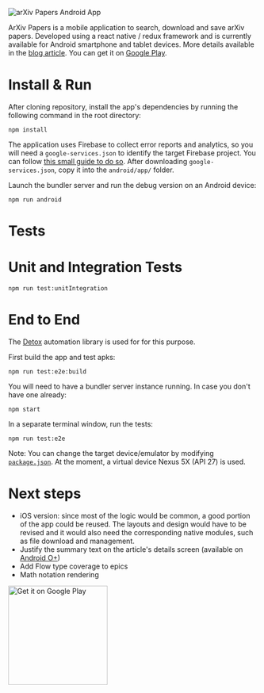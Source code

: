 ![arXiv Papers Android App](https://lopespm.github.io/files/arxiv-papers/arxiv_layout_implementation.png)

ArXiv Papers is a mobile application to search, download and save arXiv papers. Developed using a react native / redux framework and is currently available for Android smartphone and tablet devices. More details available in the [blog article](https://lopespm.github.io/apps/2018/03/12/arxiv-papers). You can get it on [Google Play](https://play.google.com/store/apps/details?id=com.rockbyte.arxiv).

# Install & Run

After cloning repository, install the app's dependencies by running the following command in the root directory:

    npm install

The application uses Firebase to collect error reports and analytics, so you will need a `google-services.json` to identify the target Firebase project. You can follow [this small guide to do so](https://firebase.google.com/docs/android/setup#manually_add_firebase). After downloading `google-services.json`, copy it into the `android/app/` folder.

Launch the bundler server and run the debug version on an Android device:

    npm run android


# Tests

# Unit and Integration Tests

    npm run test:unitIntegration

# End to End

The [Detox](https://github.com/wix/detox) automation library is used for for this purpose.

First build the app and test apks:

    npm run test:e2e:build

You will need to have a bundler server instance running. In case you don't have one already:

    npm start

In a separate terminal window, run the tests:

    npm run test:e2e

Note: You can change the target device/emulator by modifying [`package.json`](package.json). At the moment, a virtual device Nexus 5X (API 27) is used.


# Next steps

 - iOS version: since most of the logic would be common, a good portion of the app could be reused. The layouts and design would have to be revised and it would also need the corresponding native modules, such as file download and management.
 - Justify the summary text on the article's details screen (available on [Android O+](https://developer.android.com/reference/android/widget/TextView.html#setJustificationMode(int)))
 - Add Flow type coverage to epics
 - Math notation rendering

 <a href='https://play.google.com/store/apps/details?id=com.rockbyte.arxiv&pcampaignid=MKT-Other-global-all-co-prtnr-py-PartBadge-Mar2515-1'><img width="200" alt='Get it on Google Play' src='https://play.google.com/intl/en_us/badges/images/generic/en_badge_web_generic.png'/></a>